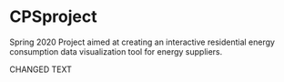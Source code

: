 # CPSproject

Spring 2020 Project aimed at creating an interactive residential energy consumption data visualization tool for energy suppliers.

CHANGED TEXT
